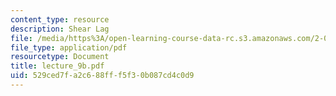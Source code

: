 ```yaml
---
content_type: resource
description: Shear Lag
file: /media/https%3A/open-learning-course-data-rc.s3.amazonaws.com/2-082-ship-structural-analysis-design-13-122-spring-2003/529ced7fa2c688fff5f30b087cd4c0d9_lecture_9b.pdf
file_type: application/pdf
resourcetype: Document
title: lecture_9b.pdf
uid: 529ced7f-a2c6-88ff-f5f3-0b087cd4c0d9
---
```

